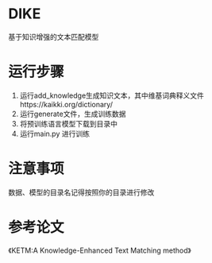 # DIKE
基于知识增强的文本匹配模型
# 运行步骤
1. 运行add_knowledge生成知识文本，其中维基词典释义文件https://kaikki.org/dictionary/
2. 运行generate文件，生成训练数据
3. 将预训练语言模型下载到目录中
4. 运行main.py 进行训练
# 注意事项
数据、模型的目录名记得按照你的目录进行修改
# 参考论文
《KETM:A Knowledge-Enhanced Text Matching
method》
